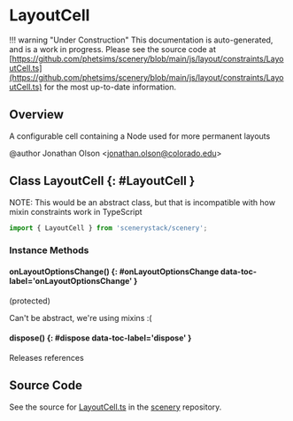 # LayoutCell

!!! warning "Under Construction"
    This documentation is auto-generated, and is a work in progress. Please see the source code at
    [https://github.com/phetsims/scenery/blob/main/js/layout/constraints/LayoutCell.ts](https://github.com/phetsims/scenery/blob/main/js/layout/constraints/LayoutCell.ts) for the most up-to-date information.

## Overview

A configurable cell containing a Node used for more permanent layouts

@author Jonathan Olson &lt;jonathan.olson@colorado.edu&gt;

## Class LayoutCell {: #LayoutCell }


NOTE: This would be an abstract class, but that is incompatible with how mixin constraints work in TypeScript

```js
import { LayoutCell } from 'scenerystack/scenery';
```
### Instance Methods

#### onLayoutOptionsChange() {: #onLayoutOptionsChange data-toc-label='onLayoutOptionsChange' }

(protected)

Can't be abstract, we're using mixins :(

#### dispose() {: #dispose data-toc-label='dispose' }

Releases references



## Source Code

See the source for [LayoutCell.ts](https://github.com/phetsims/scenery/blob/main/js/layout/constraints/LayoutCell.ts) in the [scenery](https://github.com/phetsims/scenery) repository.
